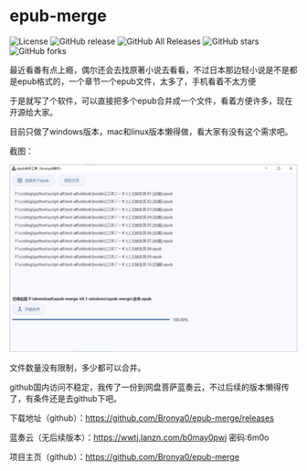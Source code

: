 # epub-merge

![License](https://img.shields.io/github/license/Bronya0/epub-merge)
![GitHub release](https://img.shields.io/github/release/Bronya0/epub-merge)
![GitHub All Releases](https://img.shields.io/github/downloads/Bronya0/epub-merge/total)
![GitHub stars](https://img.shields.io/github/stars/Bronya0/epub-merge)
![GitHub forks](https://img.shields.io/github/forks/Bronya0/epub-merge)

最近看番有点上瘾，偶尔还会去找原著小说去看看，不过日本那边轻小说是不是都是epub格式的，一个章节一个epub文件，太多了，手机看着不太方便

于是就写了个软件，可以直接把多个epub合并成一个文件，看着方便许多，现在开源给大家。

<!-- truncate -->


目前只做了windows版本，mac和linux版本懒得做，看大家有没有这个需求吧。

截图：

![](/docs/epub.png)

文件数量没有限制，多少都可以合并。

github国内访问不稳定，我传了一份到网盘菩萨蓝奏云，不过后续的版本懒得传了，有条件还是去github下吧。

下载地址（github）：https://github.com/Bronya0/epub-merge/releases

蓝奏云（无后续版本）：https://wwtj.lanzn.com/b0may0pwj 密码:6m0o

项目主页（github）：https://github.com/Bronya0/epub-merge